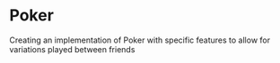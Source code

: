 # Poker
Creating an implementation of Poker with specific features to allow for variations played between friends
